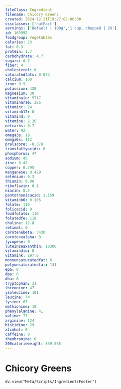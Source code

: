 ```yaml
---
fileClass: Ingredient
filename: Chicory Greens
created: 2024-12-21T19:27:02-06:00
cssclasses: ['nutFact']
servings: ['Default | 100g','1 cup, chopped | 29']
id: 169992
foodgroup: Vegetables
calories: 23
fat: 0.3
protein: 1.7
carbohydrate: 4.7
sugars: 0.7
fiber: 4
cholesterol: 0
saturatedfats: 0.073
calcium: 100
iron: 0.9
potassium: 420
magnesium: 30
vitaminaiu: 5717
vitaminarae: 286
vitaminc: 24
vitaminb12: 0
vitamind: 0
vitamine: 2.26
netcarbs: 0.7
water: 92
omega3s: 19
omega6s: 112
pralscore: -8.379
transfattyacids: 0
phosphorus: 47
sodium: 45
zinc: 0.42
copper: 0.295
manganese: 0.429
selenium: 0.3
thiamin: 0.06
riboflavin: 0.1
niacin: 0.5
pantothenicacid: 1.159
vitaminb6: 0.105
folate: 110
folicacid: 0
foodfolate: 110
folatedfe: 110
choline: 12.8
retinol: 0
carotenebeta: 3430
carotenealpha: 0
lycopene: 0
luteinzeaxanthin: 10300
vitamindiu: 0
vitamink: 297.6
monounsaturatedfat: 6
polyunsaturatedfat: 131
epa: 0
dpa: 0
dha: 0
tryptophan: 31
threonine: 47
isoleucine: 101
leucine: 74
lysine: 67
methionine: 10
phenylalanine: 41
valine: 77
arginine: 124
histidine: 29
alcohol: 0
caffeine: 0
theobromine: 0
200calorieweight: 869.565
---
```


# Chicory Greens

```dataviewjs
dv.view("Meta/Scripts/IngredientsFooter")
```